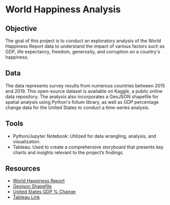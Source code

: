 # World Happiness Analysis

## Objective
The goal of this project is to conduct an exploratory analysis of the World Happiness Report data to understand the impact of various factors such as GDP, life expectancy, freedom, generosity, and corruption on a country's happiness.

## Data
The data represents survey results from numerous countries between 2015 and 2019. This open-source dataset is available on Kaggle, a public online data repository. The analysis also incorporates a GeoJSON shapefile for spatial analysis using Python's folium library, as well as GDP percentage change data for the United States to conduct a time-series analysis.

## Tools
- Python/Jupyter Notebook: Utilized for data wrangling, analysis, and visualization.
- Tableau: Used to create a comprehensive storyboard that presents key charts and insights relevant to the project’s findings.

## Resources
- [World Happiness Report](https://www.kaggle.com/datasets/unsdsn/world-happiness)
- [Geojson Shapefile](https://geojson-maps.ash.ms/)
- [United States GDP % Change](https://data.nasdaq.com/data/ODA/USA_NGDP_RPCH-united-states-gdp-at-constant-prices-change)
- [Tableau Link](https://public.tableau.com/app/profile/thang.tran4072/viz/WorldHappinessAnalysis_16681405688350/Presentation?publish=yes)
